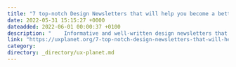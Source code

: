 ```yaml
---
title: "7 top-notch Design Newsletters that will help you become a better designer."
date: 2022-05-31 15:15:27 +0000
dateadded: 2022-06-01 00:00:37 +0100
description: "    Informative and well-written design newsletters that are a must-read.  Continue reading on UX Planet »  "
link: "https://uxplanet.org/7-top-notch-design-newsletters-that-will-help-you-make-a-better-designer-5df5a8a5f21e?source=rss----819cc2aaeee0---4"
category:
directory: _directory/ux-planet.md
---
```


